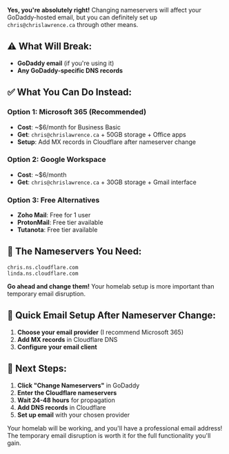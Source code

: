 **Yes, you're absolutely right!** Changing nameservers will affect your GoDaddy-hosted email, but you can definitely set up `chris@chrislawrence.ca` through other means.

## ⚠️ **What Will Break:**
- **GoDaddy email** (if you're using it)
- **Any GoDaddy-specific DNS records**

## ✅ **What You Can Do Instead:**

### **Option 1: Microsoft 365 (Recommended)**
- **Cost**: ~$6/month for Business Basic
- **Get**: `chris@chrislawrence.ca` + 50GB storage + Office apps
- **Setup**: Add MX records in Cloudflare after nameserver change

### **Option 2: Google Workspace**
- **Cost**: ~$6/month
- **Get**: `chris@chrislawrence.ca` + 30GB storage + Gmail interface

### **Option 3: Free Alternatives**
- **Zoho Mail**: Free for 1 user
- **ProtonMail**: Free tier available
- **Tutanota**: Free tier available

## 🎯 **The Nameservers You Need:**

```
chris.ns.cloudflare.com
linda.ns.cloudflare.com
```

**Go ahead and change them!** Your homelab setup is more important than temporary email disruption.

## 📧 **Quick Email Setup After Nameserver Change:**

1. **Choose your email provider** (I recommend Microsoft 365)
2. **Add MX records** in Cloudflare DNS
3. **Configure your email client**

## 🚀 **Next Steps:**

1. **Click "Change Nameservers"** in GoDaddy
2. **Enter the Cloudflare nameservers**
3. **Wait 24-48 hours** for propagation
4. **Add DNS records** in Cloudflare
5. **Set up email** with your chosen provider

Your homelab will be working, and you'll have a professional email address! The temporary email disruption is worth it for the full functionality you'll gain.